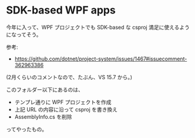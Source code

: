 # SDK-based WPF apps

今年に入って、WPF プロジェクトでも SDK-based な csproj 満足に使えるようになってそう。

参考:

- https://github.com/dotnet/project-system/issues/1467#issuecomment-362963386

(2月くらいのコメントなので、たぶん、VS 15.7 から。)

このフォルダー以下にあるのは、

- テンプレ通りに WPF プロジェクトを作成
- 上記 URL の内容に沿って csproj を書き換え
- AssemblyInfo.cs を削除

ってやったもの。
